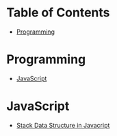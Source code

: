 # Table of Contents

* [Programming](#Programming)

# Programming

  + [JavaScript](#JavaScript)

# JavaScript

  + [Stack Data Structure in Javacript](https://dev.to/datastructures/stack-data-structure-in-javacript-2l0l)

